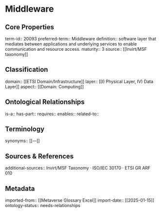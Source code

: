 # Middleware

## Core Properties
term-id:: 20093
preferred-term:: Middleware
definition:: software layer that mediates between applications and underlying services to enable communication and resource access.
maturity:: 3
source:: [[Invirt/MSF taxonomy]]

## Classification
domain:: [[ETSI Domain/Infrastructure]]
layer:: [[I) Physical Layer, IV) Data Layer]]
aspect:: [[Domain: Computing]]

## Ontological Relationships
is-a:: 
has-part:: 
requires:: 
enables:: 
related-to:: 

## Terminology
synonyms:: [[—]]

## Sources & References
additional-sources:: Invirt/MSF Taxonomy · ISO/IEC 30170 · ETSI GR ARF 010

## Metadata
imported-from:: [[Metaverse Glossary Excel]]
import-date:: [[2025-01-15]]
ontology-status:: needs-relationships